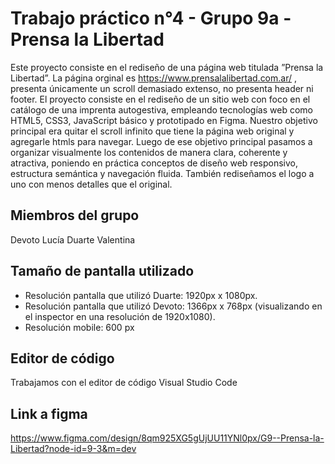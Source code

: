 # Trabajo práctico n°4 - Grupo 9a - Prensa la Libertad
Este proyecto consiste en el rediseño de una página web titulada ”Prensa la Libertad”. La página orginal es https://www.prensalalibertad.com.ar/ , presenta únicamente un scroll demasiado extenso, no presenta header ni footer. El proyecto consiste en el rediseño de un sitio web con foco en el catálogo de una imprenta autogestiva, empleando tecnologías web como HTML5, CSS3, JavaScript básico y prototipado en Figma. Nuestro objetivo principal era quitar el scroll infinito que tiene la página web original y agregarle htmls para navegar. Luego de ese objetivo principal pasamos a organizar visualmente los contenidos de manera clara, coherente y atractiva, poniendo en práctica conceptos de diseño web responsivo, estructura semántica y navegación fluida. También rediseñamos el logo a uno con menos detalles que el original.


## Miembros del grupo
Devoto Lucía
Duarte Valentina


## Tamaño de pantalla utilizado
- Resolución pantalla que utilizó Duarte: 1920px x 1080px.
- Resolución pantalla que utilizó Devoto: 1366px x 768px (visualizando en el inspector en una resolución de 1920x1080).
- Resolución mobile: 600 px


## Editor de código
Trabajamos con el editor de código Visual Studio Code

## Link a figma
https://www.figma.com/design/8qm925XG5gUjUU11YNl0px/G9--Prensa-la-Libertad?node-id=9-3&m=dev
